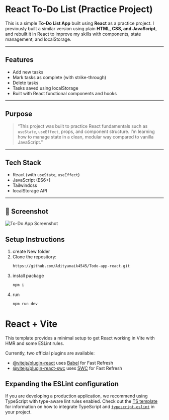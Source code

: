 # React To-Do List (Practice Project)

This is a simple **To-Do List App** built using **React** as a practice project. I previously built a similar version using plain **HTML, CSS, and JavaScript**, and rebuilt it in React to improve my skills with components, state management, and localStorage.

---

## Features

- Add new tasks
- Mark tasks as complete (with strike-through)
- Delete tasks
- Tasks saved using localStorage
- Built with React functional components and hooks

---

## Purpose

> “This project was built to practice React fundamentals such as `useState`, `useEffect`, props, and component structure. I’m learning how to manage state in a clean, modular way compared to vanilla JavaScript.”

---

## Tech Stack

- React (with `useState`, `useEffect`)
- JavaScript (ES6+)
- Tailwindcss
- localStorage API

---
## 📸 Screenshot

![To-Do App Screenshot](.src/assets/screenshot.png)

## Setup Instructions
1. create New folder
2. Clone the repository:
   ```bash
   https://github.com/Adityanaik4545/Todo-app-react.git
   ```
3. install package
   ```bash
   npm i
   ```
4. run
   ```bash
   npm run dev
   ```

# React + Vite

This template provides a minimal setup to get React working in Vite with HMR and some ESLint rules.

Currently, two official plugins are available:

- [@vitejs/plugin-react](https://github.com/vitejs/vite-plugin-react/blob/main/packages/plugin-react) uses [Babel](https://babeljs.io/) for Fast Refresh
- [@vitejs/plugin-react-swc](https://github.com/vitejs/vite-plugin-react/blob/main/packages/plugin-react-swc) uses [SWC](https://swc.rs/) for Fast Refresh

## Expanding the ESLint configuration

If you are developing a production application, we recommend using TypeScript with type-aware lint rules enabled. Check out the [TS template](https://github.com/vitejs/vite/tree/main/packages/create-vite/template-react-ts) for information on how to integrate TypeScript and [`typescript-eslint`](https://typescript-eslint.io) in your project.
